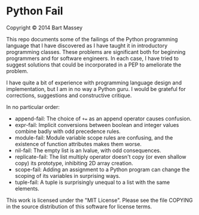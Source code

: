 # Python Fail
Copyright © 2014 Bart Massey

This repo documents some of the failings of the Python
programming language that I have discovered as I have taught
it in introductory programming classes. These problems are
significant both for beginning programmers and for software
engineers. In each case, I have tried to suggest solutions
that could be incorporated in a PEP to ameliorate the
problem.

I have quite a bit of experience with programming language
design and implementation, but I am in no way a Python
guru. I would be grateful for corrections, suggestions and
constructive critique.

In no particular order:

* append-fail: The choice of `+=` as an append operator causes confusion.
* expr-fail: Implicit conversions between boolean and
  integer values combine badly with odd precedence rules. 
* module-fail: Module variable scope rules are confusing, and
  the existence of function attributes makes them worse.
* nil-fail: The empty list is an lvalue, with odd consequences.
* replicate-fail: The list multiply operator doesn't copy
  (or even shallow copy) its prototype, inhibiting 2D array creation.
* scope-fail: Adding an assignment to a Python program can
  change the scoping of its variables in surprising ways.
* tuple-fail: A tuple is surprisingly unequal to a list
  with the same elements.

This work is licensed under the "MIT License".  Please see
the file COPYING in the source distribution of this software
for license terms.
